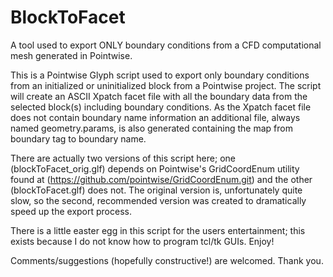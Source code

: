 BlockToFacet
============

A tool used to export ONLY boundary conditions from a CFD computational mesh
generated in Pointwise.

This is a Pointwise Glyph script used to export only boundary conditions from
an initialized or uninitialized block from a Pointwise project. The script will
create an ASCII Xpatch facet file with all the boundary data from the selected
block(s) including boundary conditions. As the Xpatch facet file does not
contain boundary name information an additional file, always named
geometry.params, is also generated containing the map from boundary tag to
boundary name.

There are actually two versions of this script here; one
(blockToFacet_orig.glf) depends on Pointwise's GridCoordEnum utility found at
(https://github.com/pointwise/GridCoordEnum.git) and the other
(blockToFacet.glf) does not. The original version is, unfortunately quite slow,
so the second, recommended version was created to dramatically speed up the
export process.

There is a little easter egg in this script for the users entertainment; this
exists because I do not know how to program tcl/tk GUIs. Enjoy!

Comments/suggestions (hopefully constructive!) are welcomed. Thank you.
